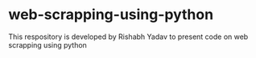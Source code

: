 # web-scrapping-using-python
This respository is developed by Rishabh Yadav to present code on web scrapping using python
